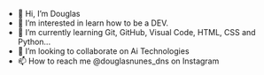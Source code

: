 - 👋 Hi, I’m Douglas
- 👀 I’m interested in learn how to be a DEV.
- 🌱 I’m currently learning Git, GitHub, Visual Code, HTML, CSS and Python...
- 💞️ I’m looking to collaborate on Ai Technologies
- 📫 How to reach me @douglasnunes_dns on Instagram

<!---
dougvips/dougvips is a ✨ special ✨ repository because its `README.md` (this file) appears on your GitHub profile.
You can click the Preview link to take a look at your changes.
--->
